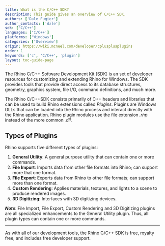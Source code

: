 ```yaml
---
title: What is the C/C++ SDK?
description: This guide gives an overview of C/C++ SDK.
authors: ['Dale Fugier']
author_contacts: ['dale']
sdk: ['C/C++']
languages: ['C/C++']
platforms: ['Windows']
categories: ['Overview']
origin: https://wiki.mcneel.com/developer/cplusplusplugins
order: 1
keywords: ['c', 'C/C++', 'plugin']
layout: toc-guide-page
---
```



The Rhino C/C++ Software Development Kit (SDK) is an set of developer resources for customizing and extending Rhino for Windows. The SDK provides tools that provide direct access to its database structures, geometry, graphics system, file I/O, command definitions, and much more.

The Rhino C/C++SDK consists primarily of C++ headers and libraries that can be used to build Rhino extensions called *Plugins*. Plugins are Windows DLLs that can be loaded into the Rhino process and interact directly with the Rhino application. Rhino plugin modules use the file extension *.rhp* instead of the more common *.dll*.

## Types of Plugins

Rhino supports five different types of plugins:

1. **General Utility**: A general purpose utility that can contain one or more commands.
1. **File Import**: Imports data from other file formats into Rhino; can support more that one format.
1. **File Export**: Exports data from Rhino to other file formats; can support more than one format.
1. **Custom Rendering**: Applies materials, textures, and lights to a scene to produce rendered images.
1. **3D Digitizing**: Interfaces with 3D digitizing devices.

***Note***: File Import, File Export, Custom Rendering and 3D Digitizing plugins are all specialized enhancements to the General Utility plugin.  Thus, all plugin types can contain one or more commands.

---

As with all of our development tools, the Rhino C/C++ SDK is free, royalty free, and includes free developer support.
